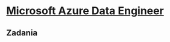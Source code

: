 # [Microsoft Azure Data Engineer](https://portal.szkolachmury.pl/products/microsoft-azure-data-engineer)

## Zadania